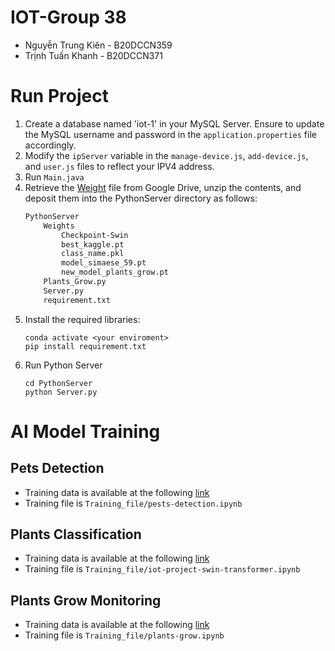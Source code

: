 # IOT-Group 38
- Nguyễn Trung Kiên - B20DCCN359 
- Trịnh Tuấn Khanh - B20DCCN371
# Run Project
1. Create a database named 'iot-1' in your MySQL Server. Ensure to update the MySQL username and password in the `application.properties` file accordingly.
2. Modify the `ipServer` variable in the `manage-device.js`, `add-device.js`, and `user.js` files to reflect your IPV4 address.
3. Run `Main.java`
4. Retrieve the [Weight](https://drive.google.com/file/d/1tBKcUIYnt359pCh4K17tSwWfGAVvfeA1/view?usp=drive_link) file from Google Drive, unzip the contents, and deposit them into the PythonServer directory as follows:
    ```bash 
   PythonServer
        Weights
            Checkpoint-Swin
            best_kaggle.pt
            class_name.pkl
            model_simaese_59.pt
            new_model_plants_grow.pt
        Plants_Grow.py
        Server.py
        requirement.txt
   ```
5. Install the required libraries:
   ```commandline
   conda activate <your enviroment>
   pip install requirement.txt
   ```
6. Run Python Server
   ```commandline
   cd PythonServer 
   python Server.py
   ```
# AI Model Training
## Pets Detection
- Training data is available at the following [link](https://universe.roboflow.com/ptit-2htcv/plants-pets-detection/browse?queryText=class%3A200&pageSize=50&startingIndex=0&browseQuery=true)
- Training file is `Training_file/pests-detection.ipynb`
## Plants Classification
- Training data is available at the following [link](https://drive.google.com/file/d/1bDMLxHY5U7oZGbfFgtTtTjbGHUhUN4vN/view?usp=drive_link)
- Training file is `Training_file/iot-project-swin-transformer.ipynb`
## Plants Grow Monitoring
- Training data is available at the following [link](https://drive.google.com/file/d/1bDMLxHY5U7oZGbfFgtTtTjbGHUhUN4vN/view?usp=drive_link)
- Training file is `Training_file/plants-grow.ipynb`
